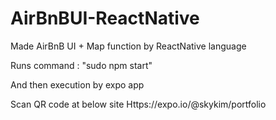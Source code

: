 # AirBnBUI-ReactNative
Made AirBnB UI + Map function by ReactNative language 


Runs command : "sudo npm start"

And then execution by expo app

Scan QR code at below site 
Https://expo.io/@skykim/portfolio
